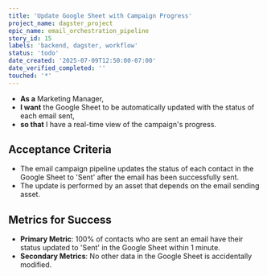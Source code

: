 ```yaml
---
title: 'Update Google Sheet with Campaign Progress'
project_name: dagster_project
epic_name: email_orchestration_pipeline
story_id: 15
labels: 'backend, dagster, workflow'
status: 'todo'
date_created: '2025-07-09T12:50:00-07:00'
date_verified_completed: ''
touched: '*'
---
```


- **As a** Marketing Manager,
- **I want** the Google Sheet to be automatically updated with the status of each email sent,
- **so that** I have a real-time view of the campaign's progress.

## Acceptance Criteria

- The email campaign pipeline updates the status of each contact in the Google Sheet to 'Sent' after the email has been successfully sent.
- The update is performed by an asset that depends on the email sending asset.

## Metrics for Success

- **Primary Metric**: 100% of contacts who are sent an email have their status updated to 'Sent' in the Google Sheet within 1 minute.
- **Secondary Metrics**: No other data in the Google Sheet is accidentally modified.
